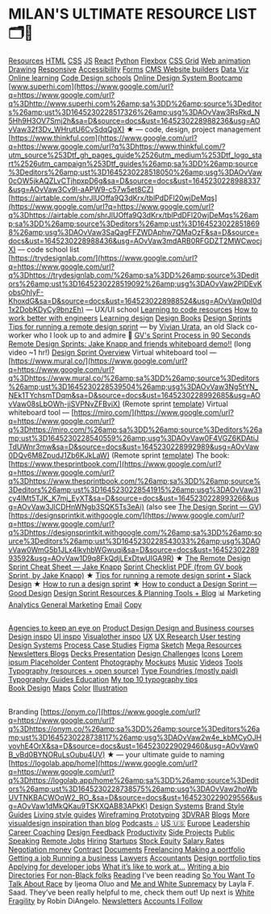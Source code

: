 # MILAN'S ULTIMATE RESOURCE LIST 🗂🚀
[Resources](Lists%20/MILANS%20ULTIMATE%20RESOURCE%20LIST/Resources.md)
[HTML](Lists%20/MILANS%20ULTIMATE%20RESOURCE%20LIST/HTML.md)
[CSS](Lists%20/MILANS%20ULTIMATE%20RESOURCE%20LIST/CSS.md)
[JS](JS.md)
[React](Lists%20/MILANS%20ULTIMATE%20RESOURCE%20LIST/React.md)
[Python](Lists%20/MILANS%20ULTIMATE%20RESOURCE%20LIST/Python.md)
[Flexbox](Flexbox.md)
[CSS Grid](CSS%20Grid.md)
[Web animation  Drawing](Web%20animation%20%20Drawing.md)
[Responsive](Responsive.md)
[Accessibility](Lists%20/MILANS%20ULTIMATE%20RESOURCE%20LIST/Accessibility.md)
[Forms](Forms.md)
[CMS  Website builders](CMS%20%20Website%20builders.md)
[Data Viz](Data%20Viz.md)
[Online learning](Online%20learning.md)
[Code  Design schools](Code%20%20Design%20schools.md)
[Online Design System Bootcamp](https://www.google.com/url?q=https://www.google.com/url?q%3Dhttps://www.memorisely.com/live-bootcamp/design-system-bootcamp%2523link-pricing%26amp;sa%3DD%26amp;source%3Deditors%26amp;ust%3D1645230228516744%26amp;usg%3DAOvVaw1Oqra1H6a5a_Urj-TADIWR&sa=D&source=docs&ust=1645230228988138&usg=AOvVaw1B-T_FK3xl41YAigM1bkC8)
[www.superhi.com](https://www.google.com/url?q=https://www.google.com/url?q%3Dhttp://www.superhi.com%26amp;sa%3DD%26amp;source%3Deditors%26amp;ust%3D1645230228517326%26amp;usg%3DAOvVaw3RsRkd_N5Hh9H3OV7Smj2h&sa=D&source=docs&ust=1645230228988236&usg=AOvVaw32f3Dv_WHrutU6CvSdqQgX) ★ — code, design, project management
[https://www.thinkful.com](https://www.google.com/url?q=https://www.google.com/url?q%3Dhttps://www.thinkful.com/?utm_source%253Dtf_gh_pages_guide%2526utm_medium%253Dtf_logo_start%2526utm_campaign%253Dtf_guides%26amp;sa%3DD%26amp;source%3Deditors%26amp;ust%3D1645230228518050%26amp;usg%3DAOvVaw0cOW5jkAQZLvCTjhpxpD6g&sa=D&source=docs&ust=1645230228988337&usg=AOvVaw3Cv9l-aAPW9-c57w5et8CZ)
[https://airtable.com/shrJlUOffa9Q3dKrx/tblPdDFl20wjDeMqs](https://www.google.com/url?q=https://www.google.com/url?q%3Dhttps://airtable.com/shrJlUOffa9Q3dKrx/tblPdDFl20wjDeMqs%26amp;sa%3DD%26amp;source%3Deditors%26amp;ust%3D1645230228518698%26amp;usg%3DAOvVaw3SaQagFFZWDAphw7QMaOzF&sa=D&source=docs&ust=1645230228988436&usg=AOvVaw3mdARB0RFGDZT2MWCwocjX) — code school list  
[https://trydesignlab.com/](https://www.google.com/url?q=https://www.google.com/url?q%3Dhttps://trydesignlab.com/%26amp;sa%3DD%26amp;source%3Deditors%26amp;ust%3D1645230228519092%26amp;usg%3DAOvVaw2PlDEvKobsOhIyF-KhoxdG&sa=D&source=docs&ust=1645230228988524&usg=AOvVaw0pI0d1x2DobKDyCy9bnzEh) — UX/UI school 
[Learning to code resources](Learning%20to%20code%20resources.md)
[How to work better with engineers](How%20to%20work%20better%20with%20engineers.md) 
[Learning design](Learning%20design.md)
[Design Books](Design%20Books.md)
[Design Sprints](Design%20Sprints.md)
[Tips for running a remote design sprint](https://www.google.com/url?q=https://www.google.com/url?q%3Dhttps://slack.design/articles/tips-for-running-a-remote-design-sprint/%26amp;sa%3DD%26amp;source%3Deditors%26amp;ust%3D1645230228536625%26amp;usg%3DAOvVaw1cjBwuMi8sXc9YqCtIg53R&sa=D&source=docs&ust=1645230228991924&usg=AOvVaw0Nz-HRl1LGpVPvW_NwYW8t) — by [Vivian Urata](https://www.google.com/url?q=https://www.google.com/url?q%3Dhttps://twitter.com/vivianurata?lang%253Den%26amp;sa%3DD%26amp;source%3Deditors%26amp;ust%3D1645230228537009%26amp;usg%3DAOvVaw1q2q61Gp97ozUc0w4uLxo5&sa=D&source=docs&ust=1645230228992078&usg=AOvVaw3gtYiYKBNkilZUjfy1gU0r), an old Slack co-worker who I look up to and admire 💖 
[GV's Sprint Process in 90 Seconds](https://www.google.com/url?q=https://www.google.com/url?q%3Dhttps://www.youtube.com/watch?v%253DK2vSQPh6MCE%2526feature%253Dyoutu.be%26amp;sa%3DD%26amp;source%3Deditors%26amp;ust%3D1645230228537681%26amp;usg%3DAOvVaw3NjQz5mxnZLfccRqjqBoM7&sa=D&source=docs&ust=1645230228992268&usg=AOvVaw2A_KfTq3ObJcH496tgj20_)
[Remote Design Sprints: Jake Knapp and friends whiteboard demo!!](https://www.google.com/url?q=https://www.google.com/url?q%3Dhttps://www.youtube.com/watch?v%253DUzC7vVkJpPc%26amp;sa%3DD%26amp;source%3Deditors%26amp;ust%3D1645230228538198%26amp;usg%3DAOvVaw2hOUHXao799oV0wcQV477C&sa=D&source=docs&ust=1645230228992416&usg=AOvVaw3yEiewoLzWnbNaYuhJHvLc) (long video ~1 hr!)
[Design Sprint Overview](https://www.google.com/url?q=https://www.google.com/url?q%3Dhttps://www.dropbox.com/sh/4b1nf27xkr60nie/AADxNSiC35_F26lagzNmZbxAa?dl%253D0%2526preview%253DSPRINT%252Bkickoff%252Bslides.pdf%26amp;sa%3DD%26amp;source%3Deditors%26amp;ust%3D1645230228538879%26amp;usg%3DAOvVaw01C6aQz7290xcr2Irt6k7d&sa=D&source=docs&ust=1645230228992569&usg=AOvVaw1JcM4ccwW-6APMBTR30AcW)
Virtual whiteboard tool — [https://www.mural.co/](https://www.google.com/url?q=https://www.google.com/url?q%3Dhttps://www.mural.co/%26amp;sa%3DD%26amp;source%3Deditors%26amp;ust%3D1645230228539504%26amp;usg%3DAOvVaw3Ng5tYN_NEk1TYchsmTDqm&sa=D&source=docs&ust=1645230228992685&usg=AOvVaw08sLbOWh-jiSVPNvZFBviX) (Remote sprint [template](https://www.google.com/url?q=https://www.google.com/url?q%3Dhttps://app.mural.co/get-started-from-template?returnUrl%253D%25252Ftemplate%25252Fe94767b2-2979-4b8a-98b0-9fb356b10864%25252F4ef4a2db-3551-4b13-9f59-e4f2f19fbc9f%26amp;sa%3DD%26amp;source%3Deditors%26amp;ust%3D1645230228539925%26amp;usg%3DAOvVaw0mnS857PYYHuZiQREsTl-r&sa=D&source=docs&ust=1645230228992825&usg=AOvVaw3Qe71cU4JBowZRnIBTgGGX))
Virtual whiteboard tool — [https://miro.com/](https://www.google.com/url?q=https://www.google.com/url?q%3Dhttps://miro.com/%26amp;sa%3DD%26amp;source%3Deditors%26amp;ust%3D1645230228540559%26amp;usg%3DAOvVaw0F4VGZ6KDAtiJTdUWnr3mw&sa=D&source=docs&ust=1645230228992989&usg=AOvVaw0DQv6M8ZpudJ1Zb6KJkLaW) (Remote sprint [template](https://www.google.com/url?q=https://www.google.com/url?q%3Dhttps://miro.com/miroverse/category/workshops/official-remote-5-day-design-sprint%26amp;sa%3DD%26amp;source%3Deditors%26amp;ust%3D1645230228541137%26amp;usg%3DAOvVaw31xBZBtwyidUp3cny7_Lmk&sa=D&source=docs&ust=1645230228993129&usg=AOvVaw1yRVfvZpXQeqNSYD3aCiMP))
The book: [https://www.thesprintbook.com/](https://www.google.com/url?q=https://www.google.com/url?q%3Dhttps://www.thesprintbook.com/%26amp;sa%3DD%26amp;source%3Deditors%26amp;ust%3D1645230228541915%26amp;usg%3DAOvVaw31cy4lMt5TJK_K7mj_EyXT&sa=D&source=docs&ust=1645230228993266&usg=AOvVaw3JlCDHnWNgb3SQK5Ts3eAi) (also see [The Design Sprint — GV](https://www.google.com/url?q=https://www.google.com/url?q%3Dhttps://www.gv.com/sprint/%26amp;sa%3DD%26amp;source%3Deditors%26amp;ust%3D1645230228542355%26amp;usg%3DAOvVaw2BNB0noG3OWUp8zyvnliMA&sa=D&source=docs&ust=1645230228993401&usg=AOvVaw1ndoX_vnCS87g5GdyFzbMx))
[https://designsprintkit.withgoogle.com/](https://www.google.com/url?q=https://www.google.com/url?q%3Dhttps://designsprintkit.withgoogle.com/%26amp;sa%3DD%26amp;source%3Deditors%26amp;ust%3D1645230228543033%26amp;usg%3DAOvVaw0WmG5b1JLx4lkvhbWGwuqi&sa=D&source=docs&ust=1645230228993592&usg=AOvVaw1D9q8FkQdjLExDtwUIGA9R) ★
[The Remote Design Sprint Cheat Sheet — Jake Knapp](https://www.google.com/url?q=https://www.google.com/url?q%3Dhttps://medium.com/@jakek/remote-design-sprint-cheat-sheet-6d0bfdf011db%26amp;sa%3DD%26amp;source%3Deditors%26amp;ust%3D1645230228543609%26amp;usg%3DAOvVaw0KmwYw7RrxmZmLl4Q7kK_H&sa=D&source=docs&ust=1645230228993784&usg=AOvVaw0b9f14gTUYfh1unJfB3Mpx)
[Sprint Checklist PDF (from GV book Sprint, by Jake Knapp)](https://www.google.com/url?q=https://www.google.com/url?q%3Dhttps://static1.squarespace.com/static/56778f460ab377c981686546/t/56c2b6c337013bc7bcab14c7/1456958631313/Sprint%252Bchecklists.pdf%26amp;sa%3DD%26amp;source%3Deditors%26amp;ust%3D1645230228544314%26amp;usg%3DAOvVaw1MwaGbbtSQJZSPJ_5ja-uZ&sa=D&source=docs&ust=1645230228993899&usg=AOvVaw3DOEVo-Ftb3ngKJmE2d5C_) ★ 
[Tips for running a remote design sprint • Slack Design](https://www.google.com/url?q=https://www.google.com/url?q%3Dhttps://slack.design/articles/tips-for-running-a-remote-design-sprint/%26amp;sa%3DD%26amp;source%3Deditors%26amp;ust%3D1645230228544951%26amp;usg%3DAOvVaw1o7_OL1mLOopRUespe611T&sa=D&source=docs&ust=1645230228994009&usg=AOvVaw1KErdUtvJBlEb95b5XlEEB) ★
[How to run a design sprint](https://www.google.com/url?q=https://www.google.com/url?q%3Dhttps://www.figma.com/blog/how-to-run-a-design-sprint/%26amp;sa%3DD%26amp;source%3Deditors%26amp;ust%3D1645230228545631%26amp;usg%3DAOvVaw1p80i0DSvBD1jYfAk7zWOX&sa=D&source=docs&ust=1645230228994126&usg=AOvVaw1VHE-DBGfHLC7T6JWpGx-v) ★
[How to conduct a Design Sprint — Good Design](https://www.google.com/url?q=https://www.google.com/url?q%3Dhttps://medium.com/good-design/how-to-conduct-a-design-sprint-825b798a631b%26amp;sa%3DD%26amp;source%3Deditors%26amp;ust%3D1645230228546274%26amp;usg%3DAOvVaw1MNCnGyJR3NEwi8zUBOWDn&sa=D&source=docs&ust=1645230228994234&usg=AOvVaw1Wk7MlKEJf2EGdhU9Py8k-) 
[Design Sprint Resources & Planning Tools + Blog](https://www.google.com/url?q=https://www.google.com/url?q%3Dhttps://voltagecontrol.com/blog/design-sprint-resources-planning-tools/%26amp;sa%3DD%26amp;source%3Deditors%26amp;ust%3D1645230228547016%26amp;usg%3DAOvVaw0eC_70kWJSOf67nFWRj41K&sa=D&source=docs&ust=1645230228994342&usg=AOvVaw01wmiKtY5T3CT_nR0rwrgK)
📊 Marketing
[Analytics  General Marketing](Analytics%20%20General%20Marketing.md)
[Email](Email.md)
[Copy](Copy.md)
## 
[Agencies to keep an eye on](Agencies%20to%20keep%20an%20eye%20on.md)
[Product Design  Design and Business courses](Product%20Design%20%20Design%20and%20Business%20courses.md) 
[Design inspo](Design%20inspo.md)
[UI inspo](UI%20inspo.md)
[Visualother inspo](Visualother%20inspo.md)
[UX](UX.md)
[UX Research  User testing](UX%20Research%20%20User%20testing.md)
[Design Systems](Design%20Systems.md)
[Process  Case Studies](Process%20%20Case%20Studies.md)
[Figma](Figma.md)
[Sketch](Sketch.md)
[Mega Resources](Mega%20Resources.md)
[Newsletters  Blogs](Newsletters%20%20Blogs.md)
[Decks  Presentation](Decks%20%20Presentation.md)
[Design Challenges](Design%20Challenges.md)
[Icons](Lists%20/MILANS%20ULTIMATE%20RESOURCE%20LIST/Icons.md)
[Lorem ipsum  Placeholder Content](Lorem%20ipsum%20%20Placeholder%20Content.md)
[Photography](Lists%20/MILANS%20ULTIMATE%20RESOURCE%20LIST/Photography.md)
[Mockups](Mockups.md)
[Music](Music.md)
[Videos](Lists%20/MILANS%20ULTIMATE%20RESOURCE%20LIST/Videos.md)
[Tools](Lists%20/MILANS%20ULTIMATE%20RESOURCE%20LIST/Tools.md)
[Typography (resources + open source)](Typography%20(resources%20+%20open%20source).md)
[Type Foundries (mostly paid)](Type%20Foundries%20(mostly%20paid).md)
[Typography Guides  Education](Typography%20Guides%20%20Education.md)
[My top 10 typography tips](My%20top%2010%20typography%20tips.md)  
[Book Design](Book%20Design.md)
[Maps](Lists%20/MILANS%20ULTIMATE%20RESOURCE%20LIST/Maps.md)
[Color](Color.md)
[Illustration](Lists%20/MILANS%20ULTIMATE%20RESOURCE%20LIST/Illustration.md)
##   
Branding
[https://onym.co/](https://www.google.com/url?q=https://www.google.com/url?q%3Dhttps://onym.co/%26amp;sa%3DD%26amp;source%3Deditors%26amp;ust%3D1645230228738117%26amp;usg%3DAOvVaw2w4e_kbMCyOJHvovhE4OrX&sa=D&source=docs&ust=1645230229029460&usg=AOvVaw0B_vBd0BYNORuLsOubu4UV) ★ — your ultimate guide to naming
[https://logolab.app/home](https://www.google.com/url?q=https://www.google.com/url?q%3Dhttps://logolab.app/home%26amp;sa%3DD%26amp;source%3Deditors%26amp;ust%3D1645230228738575%26amp;usg%3DAOvVaw2hoWbUVTNKBACWOqW2_RO_&sa=D&source=docs&ust=1645230229029556&usg=AOvVaw1dMkQKau9TSKXQAB83APkK)
[Design Systems](Design%20Systems.md) 
[Brand  Style Guides](Brand%20%20Style%20Guides.md)
[Living style guides](Living%20style%20guides.md)
[Wireframing  Prototyping](Wireframing%20%20Prototyping.md)
[3DVRAR](3DVRAR.md)
[Blogs](Lists%20/MILANS%20ULTIMATE%20RESOURCE%20LIST/Blogs.md)
[More visualdesign inspiration than blog](More%20visualdesign%20inspiration%20than%20blog.md)
[Podcasts 🎶](Podcasts%20🎶.md)
[US 🇺🇸](US%20🇺🇸.md)
[Europe](Europe.md)
[Leadership](Leadership.md)
[Career Coaching](Career%20Coaching.md)
[Design Feedback](Design%20Feedback.md)
[Productivity](Lists%20/MILANS%20ULTIMATE%20RESOURCE%20LIST/Productivity.md)
[Side Projects](Side%20Projects.md)
[Public Speaking](Public%20Speaking.md)
[Remote Jobs](Remote%20Jobs.md)
[Hiring](Hiring.md)
[Startups](Startups.md)
[Stock  Equity](Stock%20%20Equity.md)
[Salary  Rates  Negotiation money](Salary%20%20Rates%20%20Negotiation%20money.md)
[Contract](Contract.md)
[Documents](Lists%20/MILANS%20ULTIMATE%20RESOURCE%20LIST/Documents.md)
[Freelancing  Making a portfolio  Getting a job  Running a business](Freelancing%20%20Making%20a%20portfolio%20%20Getting%20a%20job%20%20Running%20a%20business.md)
[Lawyers](Lawyers.md)
[Accountants](Accountants.md)
[Design portfolio tips](Design%20portfolio%20tips.md)
[Applying for developer jobs](Applying%20for%20developer%20jobs.md)
[What it’s like to work at…](What%20it’s%20like%20to%20work%20at….md)
[Writing a bio](Writing%20a%20bio.md)
[Directories](Directories.md) 
[For non-Black folks](For%20non-Black%20folks.md)
[Reading](Reading.md)
I’ve been reading [So You Want To Talk About Race](https://www.google.com/url?q=https://www.google.com/url?q%3Dhttp://www.ijeomaoluo.com/%26amp;sa%3DD%26amp;source%3Deditors%26amp;ust%3D1645230228878020%26amp;usg%3DAOvVaw2RZtntAcYUHqbaJIsk5rEQ&sa=D&source=docs&ust=1645230229052262&usg=AOvVaw3VWAAIDCecFHFvNZ_-XTCI) by Ijeoma Oluo and [Me and White Supremacy](https://www.google.com/url?q=https://www.google.com/url?q%3Dhttps://www.meandwhitesupremacybook.com/%26amp;sa%3DD%26amp;source%3Deditors%26amp;ust%3D1645230228878472%26amp;usg%3DAOvVaw0xxepGBtKM668WU3JUWkNY&sa=D&source=docs&ust=1645230229052339&usg=AOvVaw27M_hmctszfA_lKdhOaCOo) by Layla F. Saad. They’ve been really helpful to me, check them out! Up next is [White Fragility](https://www.google.com/url?q=https://www.google.com/url?q%3Dhttps://www.indiebound.org/book/9780807047415%26amp;sa%3DD%26amp;source%3Deditors%26amp;ust%3D1645230228878966%26amp;usg%3DAOvVaw0A7puoB3i5xu2MOidexWLO&sa=D&source=docs&ust=1645230229052422&usg=AOvVaw0bOIbPmRnJuA1K2_P0uN6R) by Robin DiAngelo.
[Newsletters](Newsletters.md)
[Accounts I Follow](Accounts%20I%20Follow.md)